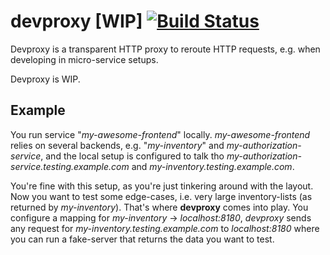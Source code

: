 devproxy [WIP] [![Build Status](https://travis-ci.com/zauberpony/devproxy-rs.svg?branch=master)](https://travis-ci.com/zauberpony/devproxy-rs)
==============

Devproxy is a transparent HTTP proxy to reroute HTTP requests, e.g. when developing in micro-service setups.

Devproxy is WIP.

Example
-------

You run service "*my-awesome-frontend*" locally. *my-awesome-frontend* relies on several backends, e.g. "*my-inventory*" 
and *my-authorization-service*, and the local setup is configured to talk tho *my-authorization-service.testing.example.com* 
and *my-inventory.testing.example.com*.

You're fine with this setup, as you're just tinkering around with the layout. Now you want to test some edge-cases, i.e. 
very large inventory-lists (as returned by *my-inventory*). That's where **devproxy** comes into play. You configure a 
mapping for *my-inventory* -> *localhost:8180*, *devproxy* sends any request for *my-inventory.testing.example.com* to
*localhost:8180* where you can run a fake-server that returns the data you want to test. 



